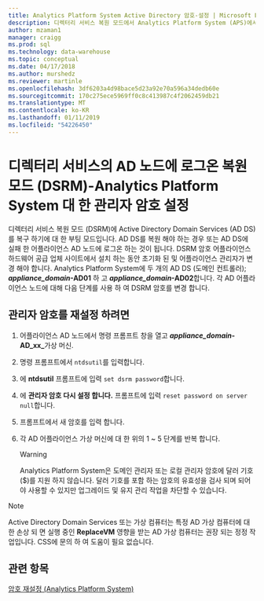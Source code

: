 ```yaml
---
title: Analytics Platform System Active Directory 암호-설정 | Microsoft Docs
description: 디렉터리 서비스 복원 모드에서 Analytics Platform System (APS)에서 Active Directory 노드 관리자 로그온 암호를 설정 합니다.
author: mzaman1
manager: craigg
ms.prod: sql
ms.technology: data-warehouse
ms.topic: conceptual
ms.date: 04/17/2018
ms.author: murshedz
ms.reviewer: martinle
ms.openlocfilehash: 3df6203a4d98bace5d23a92e70a596a34dedb60e
ms.sourcegitcommit: 170c275ece5969ff0c8c413987c4f2062459db21
ms.translationtype: MT
ms.contentlocale: ko-KR
ms.lasthandoff: 01/11/2019
ms.locfileid: "54226450"
---
```

# <a name="set-admin-password-for-logging-on-to-ad-nodes-in-directory-services-restore-mode-dsrm---analytics-platform-system"></a>디렉터리 서비스의 AD 노드에 로그온 복원 모드 (DSRM)-Analytics Platform System 대 한 관리자 암호 설정
디렉터리 서비스 복원 모드 (DSRM)에 Active Directory Domain Services (AD DS)를 복구 하기에 대 한 부팅 모드입니다. AD DS를 복원 해야 하는 경우 또는 AD DS에 실패 한 어플라이언스 AD 노드에 로그온 하는 것이 됩니다. DSRM 암호 어플라이언스 하드웨어 공급 업체 사이트에서 설치 하는 동안 초기화 된 및 어플라이언스 관리자가 변경 해야 합니다. Analytics Platform System에 두 개의 AD DS (도메인 컨트롤러);  **_appliance_domain_-AD01** 하 고  **_appliance_domain_-AD02**합니다. 각 AD 어플라이언스 노드에 대해 다음 단계를 사용 하 여 DSRM 암호를 변경 합니다.  
  
## <a name="HowToDSRM"></a>관리자 암호를 재설정 하려면  
  
1.  어플라이언스 AD 노드에서 명령 프롬프트 창을 열고  <strong>_appliance_domain_-AD_xx_</strong>가상 머신.  
  
2.  명령 프롬프트에서 `ntdsutil`를 입력합니다.  
  
3.  에 **ntdsutil** 프롬프트에 입력 `set dsrm password`합니다.  
  
4.  에 **관리자 암호 다시 설정 합니다.** 프롬프트에 입력 `reset password on server null`합니다.  
  
5.  프롬프트에서 새 암호를 입력 합니다.  
  
6.  각 AD 어플라이언스 가상 머신에 대 한 위의 1 ~ 5 단계를 반복 합니다.  
  
    > [!WARNING]  
    > Analytics Platform System은 도메인 관리자 또는 로컬 관리자 암호에 달러 기호 ($)를 지원 하지 않습니다. 달러 기호를 포함 하는 암호의 유효성을 검사 되며 되어야 사용할 수 있지만 업그레이드 및 유지 관리 작업을 차단할 수 있습니다.  
  
> [!NOTE]  
> Active Directory Domain Services 또는 가상 컴퓨터는 특정 AD 가상 컴퓨터에 대 한 손상 되 면 실행 중인 **ReplaceVM** 영향을 받는 AD 가상 컴퓨터는 권장 되는 정정 작업입니다. CSS에 문의 하 여 도움이 필요 없습니다.  
  
## <a name="see-also"></a>관련 항목  
[암호 재설정 &#40;Analytics Platform System&#41;](password-reset.md)  
  
